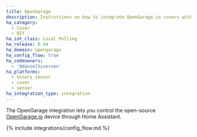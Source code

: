 ```yaml
---
title: OpenGarage
description: Instructions on how to integrate OpenGarage.io covers within Home Assistant.
ha_category:
  - Cover
  - DIY
ha_iot_class: Local Polling
ha_release: 0.44
ha_domain: opengarage
ha_config_flow: true
ha_codeowners:
  - '@danielhiversen'
ha_platforms:
  - binary_sensor
  - cover
  - sensor
ha_integration_type: integration
---
```


The OpenGarage integration lets you control the open-source [OpenGarage.io](https://opengarage.io/) device through Home Assistant.


{% include integrations/config_flow.md %}

